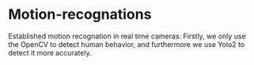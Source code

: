 # Motion-recognations
Established motion recognation in real time cameras.
Firstly, we only use the OpenCV to detect human behavior, and furthermore we use Yolo2 to detect it more accurately.
